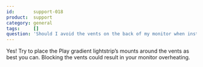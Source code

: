 ```yaml
---
id:       support-018
product:  support
category: general
tags:     []
question: 'Should I avoid the vents on the back of my monitor when installing the Play gradient lightstrip?'
---
```


Yes! Try to place the Play gradient lightstrip’s mounts around the vents as best you can. Blocking the vents could result in your monitor overheating.